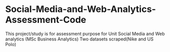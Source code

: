 # Social-Media-and-Web-Analytics-Assessment-Code
This project/study is for assessment purpose for Unit Social Media and Web analytics (MSc Business Analytics) 
Two datasets scraped(Nike and US Polo)
